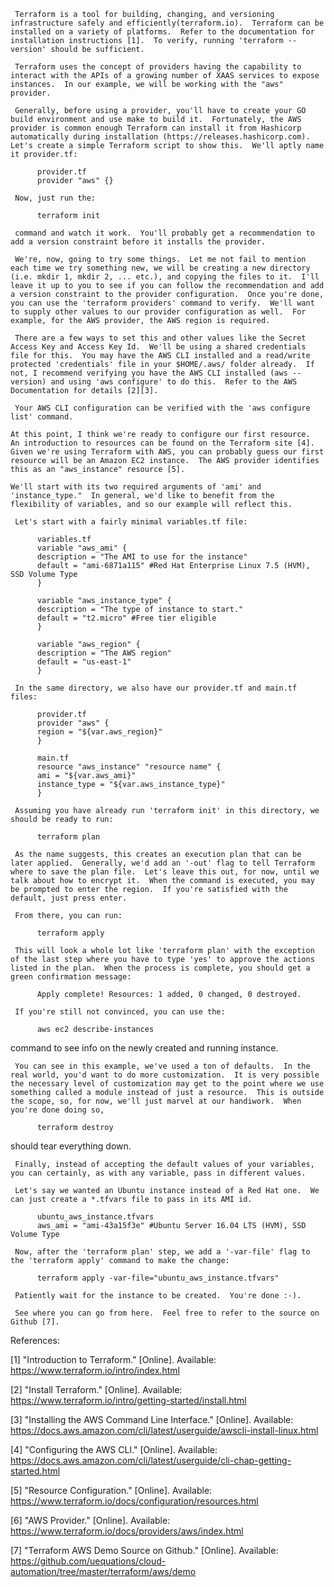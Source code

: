      Terraform is a tool for building, changing, and versioning infrastructure safely and efficiently(terraform.io).  Terraform can be installed on a variety of platforms.  Refer to the documentation for installation instructions [1].  To verify, running 'terraform --version' should be sufficient. 

     Terraform uses the concept of providers having the capability to interact with the APIs of a growing number of XAAS services to expose instances.  In our example, we will be working with the "aws" provider. 

     Generally, before using a provider, you'll have to create your GO build environment and use make to build it.  Fortunately, the AWS provider is common enough Terraform can install it from Hashicorp automatically during installation (https://releases.hashicorp.com). Let's create a simple Terraform script to show this.  We'll aptly name it provider.tf: 
 
          provider.tf 
          provider "aws" {} 
 
     Now, just run the:

          terraform init  

     command and watch it work.  You'll probably get a recommendation to add a version constraint before it installs the provider. 

     We're, now, going to try some things.  Let me not fail to mention each time we try something new, we will be creating a new directory (i.e. mkdir 1, mkdir 2, ... etc.), and copying the files to it.  I'll leave it up to you to see if you can follow the recommendation and add a version constraint to the provider configuration.  Once you're done, you can use the 'terraform providers' command to verify.  We'll want to supply other values to our provider configuration as well.  For example, for the AWS provider, the AWS region is required. 

     There are a few ways to set this and other values like the Secret Access Key and Access Key Id.  We'll be using a shared credentials file for this.  You may have the AWS CLI installed and a read/write protected 'credentials' file in your $HOME/.aws/ folder already.  If not, I recommend verifying you have the AWS CLI installed (aws --version) and using 'aws configure' to do this.  Refer to the AWS Documentation for details [2][3]. 

     Your AWS CLI configuration can be verified with the 'aws configure list' command. 

    At this point, I think we're ready to configure our first resource.  An introduction to resources can be found on the Terraform site [4].  Given we're using Terraform with AWS, you can probably guess our first resource will be an Amazon EC2 instance.  The AWS provider identifies this as an "aws_instance" resource [5]. 
 
    We'll start with its two required arguments of 'ami' and 'instance_type."  In general, we'd like to benefit from the flexibility of variables, and so our example will reflect this. 

     Let's start with a fairly minimal variables.tf file: 
 
          variables.tf 
          variable "aws_ami" { 
          description = "The AMI to use for the instance" 
          default = "ami-6871a115" #Red Hat Enterprise Linux 7.5 (HVM), SSD Volume Type 
          } 
 
          variable "aws_instance_type" { 
          description = "The type of instance to start." 
          default = "t2.micro" #Free tier eligible 
          } 
 
          variable "aws_region" { 
          description = "The AWS region" 
          default = "us-east-1" 
          } 
 
     In the same directory, we also have our provider.tf and main.tf files: 
 
          provider.tf 
          provider "aws" { 
          region = "${var.aws_region}" 
          } 

          main.tf 
          resource "aws_instance" "resource name" { 
          ami = "${var.aws_ami}" 
          instance_type = "${var.aws_instance_type}" 
          } 

     Assuming you have already run 'terraform init' in this directory, we should be ready to run:

          terraform plan 

     As the name suggests, this creates an execution plan that can be later applied.  Generally, we'd add an '-out' flag to tell Terraform where to save the plan file.  Let's leave this out, for now, until we talk about how to encrypt it.  When the command is executed, you may be prompted to enter the region.  If you're satisfied with the default, just press enter. 

     From there, you can run: 

          terraform apply

     This will look a whole lot like 'terraform plan' with the exception of the last step where you have to type 'yes' to approve the actions listed in the plan.  When the process is complete, you should get a green confirmation message: 

          Apply complete! Resources: 1 added, 0 changed, 0 destroyed. 
    
     If you're still not convinced, you can use the: 
  
          aws ec2 describe-instances 

command to see info on the newly created and running instance. 

     You can see in this example, we've used a ton of defaults.  In the real world, you'd want to do more customization.  It is very possible the necessary level of customization may get to the point where we use something called a module instead of just a resource.  This is outside the scope, so, for now, we'll just marvel at our handiwork.  When you're done doing so,  

          terraform destroy 

should tear everything down.  

     Finally, instead of accepting the default values of your variables, you can certainly, as with any variable, pass in different values. 

     Let's say we wanted an Ubuntu instance instead of a Red Hat one.  We can just create a *.tfvars file to pass in its AMI id. 
 
          ubuntu_aws_instance.tfvars 
          aws_ami = "ami-43a15f3e" #Ubuntu Server 16.04 LTS (HVM), SSD Volume Type 
 
     Now, after the 'terraform plan' step, we add a '-var-file' flag to the 'terraform apply' command to make the change: 
   
          terraform apply -var-file="ubuntu_aws_instance.tfvars" 
   
     Patiently wait for the instance to be created.  You're done :-). 
   
     See where you can go from here.  Feel free to refer to the source on Github [7].

References: 

[1]  "Introduction to Terraform." [Online].  Available: https://www.terraform.io/intro/index.html 

[2]  "Install Terraform." [Online].  Available: https://www.terraform.io/intro/getting-started/install.html 

[3]  "Installing the AWS Command Line Interface." [Online]. Available: https://docs.aws.amazon.com/cli/latest/userguide/awscli-install-linux.html 

[4]  "Configuring the AWS CLI." [Online]. Available: https://docs.aws.amazon.com/cli/latest/userguide/cli-chap-getting-started.html 

[5]  "Resource Configuration." [Online]. Available: https://www.terraform.io/docs/configuration/resources.html 

[6]  "AWS Provider." [Online].  Available: https://www.terraform.io/docs/providers/aws/index.html 

[7]  "Terraform AWS Demo Source on Github." [Online].  Available: https://github.com/uequations/cloud-automation/tree/master/terraform/aws/demo
